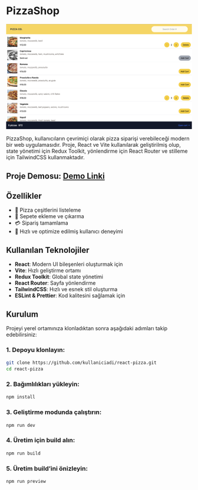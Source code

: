 # PizzaShop

![Promotional image](src/assets/pizzaShop.png)

PizzaShop, kullanıcıların çevrimiçi olarak pizza siparişi verebileceği modern bir web uygulamasıdır. Proje, React ve Vite kullanılarak geliştirilmiş olup, state yönetimi için Redux Toolkit, yönlendirme için React Router ve stilleme için TailwindCSS kullanmaktadır.

## Proje Demosu: [Demo Linki](https://ahmetyusufer-pizza.netlify.app/)

## Özellikler
- 🍕 Pizza çeşitlerini listeleme
- 🛒 Sepete ekleme ve çıkarma
- 💳 Sipariş tamamlama
- 🚀 Hızlı ve optimize edilmiş kullanıcı deneyimi

## Kullanılan Teknolojiler
- **React**: Modern UI bileşenleri oluşturmak için
- **Vite**: Hızlı geliştirme ortamı
- **Redux Toolkit**: Global state yönetimi
- **React Router**: Sayfa yönlendirme
- **TailwindCSS**: Hızlı ve esnek stil oluşturma
- **ESLint & Prettier**: Kod kalitesini sağlamak için

## Kurulum
Projeyi yerel ortamınıza klonladıktan sonra aşağıdaki adımları takip edebilirsiniz:

### 1. Depoyu klonlayın:
```sh
git clone https://github.com/kullaniciadi/react-pizza.git
cd react-pizza
```

### 2. Bağımlılıkları yükleyin:
```sh
npm install
```

### 3. Geliştirme modunda çalıştırın:
```sh
npm run dev
```

### 4. Üretim için build alın:
```sh
npm run build
```

### 5. Üretim build’ini önizleyin:
```sh
npm run preview
```


